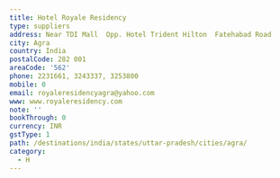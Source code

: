 ```yaml
---
title: Hotel Royale Residency
type: suppliers
address: Near TDI Mall  Opp. Hotel Trident Hilton  Fatehabad Road
city: Agra
country: India
postalCode: 282 001
areaCode: '562'
phone: 2231661, 3243337, 3253800
mobile: 0
email: royaleresidencyagra@yahoo.com
www: www.royaleresidency.com
note: ''
bookThrough: 0
currency: INR
gstType: 1
path: /destinations/india/states/uttar-pradesh/cities/agra/
category:
  - H
---
```


